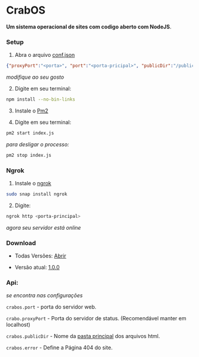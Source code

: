 # CrabOS 

**Um sistema operacional de sites com codigo aberto com NodeJS**.

### Setup

1) Abra o arquivo [conf.json](/assets/conf.json)

```json
{"proxyPort":"<porta>", "port":"<porta-pricipal>", "publicDir":"/public", "error":"<html-da-pagina-404>"}
```

*modifique ao seu gosto*

2) Digite em seu terminal:

```bash
npm install --no-bin-links
```

3) Instale o [Pm2](https://www.npmjs.com/package/pm2)

4) Digite em seu terminal:

```bash
pm2 start index.js
```

*para desligar o processo:*

```bash
pm2 stop index.js
```

### Ngrok

1) Instale o [ngrok](https://ngrok.com/download)

```bash
sudo snap install ngrok
```

2) Digite:

```bash
ngrok http <porta-principal>
```

*agora seu servidor está online*

### Download

* Todas Versões: [Abrir](https://os.crabs.ml)

* Versão atual: [1.0.0](https://os.crabs.ml/v/1.0.0/main.zip)

### Api:

*se encontra nas configurações*

`crabos.port` - porta do servidor web.

`crabo.proxyPort` - Porta do servidor de status. (Recomendável manter em localhost)

`crabos.publicDir` - Nome da [pasta principal](/root/public) dos arquivos html.

`crabos.error` - Define a Página 404 do site.
